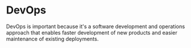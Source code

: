 <h1>DevOps</h1>
DevOps is important because it's a software development and operations approach that enables faster development of new products and easier maintenance of existing deployments.
